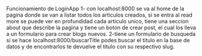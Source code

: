 Funcionamiento de LoginApp
1- con localhost:8000 se va al home de la pagina donde se van a listar todos los articulos creados, si se entra al read more se puede ver en profundidad cada articulo unico, tiene una seccion about que describe la pagina y tiene un boton de crear post, el cual los lleva a un formulario para crear blogs nuevos.
2-tiene un formulario de busqueda si se hace localhost:8000/buscarTitle podes buscar el titulo en la base de datos y de encontrarlos te devuelve el titulo con su respectivo slug.